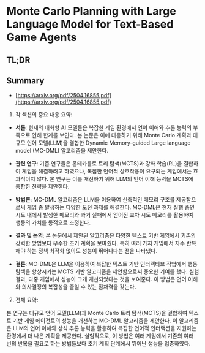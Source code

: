 # Monte Carlo Planning with Large Language Model for Text-Based Game Agents
## TL;DR
## Summary
- [https://arxiv.org/pdf/2504.16855.pdf](https://arxiv.org/pdf/2504.16855.pdf)

1. 각 섹션의 중요 내용 요약:

- **서론**: 현재의 대화형 AI 모델들은 복잡한 게임 환경에서 언어 이해와 추론 능력의 부족으로 인해 한계를 보인다. 본 논문은 이에 대응하기 위해 Monte Carlo 계획과 대규모 언어 모델(LLM)을 결합한 Dynamic Memory-guided Large language model (MC-DML) 알고리즘을 제안한다.

- **관련 연구**: 기존 연구들은 몬테카를로 트리 탐색(MCTS)과 강화 학습(RL)을 결합하여 게임을 해결하려고 하였으나, 복잡한 언어적 상호작용이 요구되는 게임에서는 효과적이지 않다. 본 연구는 이를 개선하기 위해 LLM의 언어 이해 능력을 MCTS에 통합한 전략을 제안한다.

- **방법론**: MC-DML 알고리즘은 LLM을 이용하여 신축적인 메모리 구조를 제공함으로써 게임 중 발생하는 다양한 도전 과제를 해결한다. MC-DML은 현재 실행 중인 시도 내에서 발생한 메모리와 과거 실패에서 얻어진 교차 시도 메모리를 활용하여 행동의 가치를 동적으로 조정한다.

- **결과 및 논의**: 본 논문에서 제안된 알고리즘은 다양한 텍스트 기반 게임에서 기존의 강력한 방법보다 우수한 초기 계획을 보여줬다. 특히 여러 가지 게임에서 자주 반복해야 하는 정책 최적화 없이도 성능이 뛰어나다는 점을 나타냈다.

- **결론**: MC-DML은 LLM을 이용하여 복잡한 텍스트 기반 인터랙티브 작업에서 행동 탐색을 향상시키는 MCTS 기반 알고리즘을 제안함으로써 중요한 기여를 했다. 실험 결과, 다중 게임에서 성능이 크게 개선되었다는 것을 보여준다. 이 방법은 언어 이해와 의사결정의 복잡성을 줄일 수 있는 잠재력을 갖는다.

2. 전체 요약:

본 연구는 대규모 언어 모델(LLM)과 Monte Carlo 트리 탐색(MCTS)을 결합하여 텍스트 기반 게임 에이전트의 성능을 개선하는 MC-DML 알고리즘을 제안한다. 이 알고리즘은 LLM의 언어 이해와 상식 추론 능력을 활용하여 복잡한 언어적 인터랙션을 지원하는 환경에서 더 나은 계획을 제공한다. 실험적으로, 이 방법은 여러 게임에서 기존의 여러 번의 반복을 필요로 하는 방법들보다 초기 계획 단계에서 뛰어난 성능을 입증하였다.